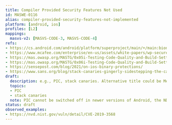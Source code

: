 ```yaml
---
title: Compiler Provided Security Features Not Used
id: MASWE-0116
alias: compiler-provided-security-features-not-implemented
platform: [android, ios]
profiles: [L2]
mappings:
  masvs-v2: [MASVS-CODE-3, MASVS-CODE-4]
refs:
- https://cs.android.com/android/platform/superproject/main/+/main:bionic/linker/linker_main.cpp;l=397?q=linker_main&ss=android%2Fplatform%2Fsuperproject%2Fmain
- https://www.mcafee.com/enterprise/en-us/assets/white-papers/wp-secure-coding-android-applications.pdf
- https://mas.owasp.org/MASTG/0x05i-Testing-Code-Quality-and-Build-Settings/#binary-protection-mechanisms
- https://mas.owasp.org/MASTG/0x06i-Testing-Code-Quality-and-Build-Settings/#binary-protection-mechanisms
- https://sensepost.com/blog/2021/on-ios-binary-protections/
- https://www.sans.org/blog/stack-canaries-gingerly-sidestepping-the-cage/
draft:
  description: e.g., PIC, stack canaries. Alternative title could be Memory Anti-Exploitation Mechanisms Not Implemented
  topics:
  - PIC
  - stack canaries
  note: PIC cannot be switched off in newer versions of Android, the NDK does not link against such libraries anymore [source](https://cs.android.com/android/platform/superproject/main/+/main:bionic/linker/linker_main.cpp;l=397?q=linker_main&ss=android%2Fplatform%2Fsuperproject%2Fmain). 
status: draft
observed_examples:
- https://nvd.nist.gov/vuln/detail/CVE-2019-3568
---
```


